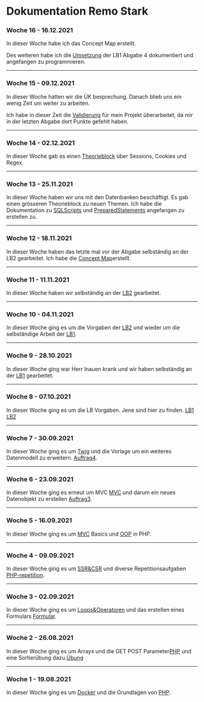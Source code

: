 # Dokumentation Remo Stark

### Woche 16 - 16.12.2021

In dieser Woche habe ich das Concept Map erstellt.

Des weiteren habe ich die [Umsetzung](LB1/Abgabe4/readme.md) der LB1 Abgabe 4 dokumentiert und angefangen zu programmieren.

---

### Woche 15 - 09.12.2021

In dieser Woche hatten wir die ÜK besprechung. Danach blieb uns ein wenig Zeit um weiter zu arbeiten.

Ich habe in dieser Zeit die [Validierung](Woche15/readme.md) für mein Projekt überarbeitet, da mir in der letzten Abgabe dort Punkte gefehlt haben.

---

### Woche 14 - 02.12.2021

In dieser Woche gab es einen [Theorieblock](Woche14/readme.md) über Sessions, Cookies und Regex.

---

### Woche 13 - 25.11.2021

In dieser Woche haben wir uns mit den Datenbanken beschäftigt. Es gab einen grösseren Theorieblock zu neuen Themen. Ich habe die Dokumentation zu [SQLScripts](Woche13/SQLScripts.md) und [PreparedStatements](Woche13/PreparedStatements.md) angefangen zu erstellen zu.

---

### Woche 12 - 18.11.2021

In dieser Woche haben das letzte mal vor der Abgabe selbständig an der LB2 gearbeitet. Ich habe die [Concept Map](LB2/Abgabe2/ConceptMap.md)erstellt.

---

### Woche 11 - 11.11.2021

In dieser Woche haben wir selbständig an der [LB2](LB2/Abgabe2/readme.md) gearbeitet.

---

### Woche 10 - 04.11.2021

In dieser Woche ging es um die Vorgaben der [LB2](LB2/Abgabe2/readme.md) und wieder um die selbständige Arbeit der [LB1](LB1/Abgabe2/readme.md).

---

### Woche 9 - 28.10.2021

In dieser Woche ging war Herr Inauen krank und wir haben selbständig an der [LB1](LB1/Abgabe1/readme.md) gearbeitet.

---

### Woche 8 - 07.10.2021

In dieser Woche ging es um die LB Vorgaben. Jene sind hier zu finden. [LB1](LB1/Abgabe1/readme.md) [LB2](LB2/Abgabe1/readme.md)

---

### Woche 7 - 30.09.2021

In dieser Woche ging es um [Twig](Woche7/Twig) und die Vorlage um ein weiteres Datenmodell zu erweitern. [Auftrag4](Woche7/Auftrag4).

---

### Woche 6 - 23.09.2021

In dieser Woche ging es erneut um MVC [MVC](Woche6/MVC) und darum ein neues Datenobjekt zu erstellen [Auftrag3](Woche6/Auftrag3).

---

### Woche 5 - 16.09.2021

In dieser Woche ging es um [MVC](Woche5/MVC_basics) Basics und [OOP](Woche5/OOP) in PHP.

---

### Woche 4 - 09.09.2021

In dieser Woche ging es um [SSR&CSR](Woche4/SSR_CSR) und diverse Repetitionsaufgaben [PHP-repetition](Woche4/PHP-repetition).

---

### Woche 3 - 02.09.2021

In dieser Woche ging es um [Loops&Operatoren](Woche3/PHP_learning3) und das erstellen eines Formulars [Formular](Woche3/Auftrag2).

---

### Woche 2 - 26.08.2021

In dieser Woche ging es um Arrays und die GET POST Parameter[PHP](Woche2/PHP_learning2) und eine Sortierübung dazu.[Übung](Woche2/Auftrag1)

---

### Woche 1 - 19.08.2021

In dieser Woche ging es um [Docker](Woche1/Docker) und die Grundlagen von [PHP](Woche1/PHP_learning).
